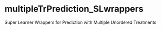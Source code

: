 # multipleTrPrediction_SLwrappers
Super Learner Wrappers for Prediction with Multiple Unordered Treatments
